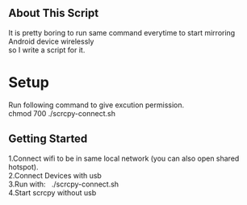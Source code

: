 <!-- ABOUT THE PROJECT -->
## About This Script

It is pretty boring to run same command everytime to start mirroring Android device wirelessly  
so I write a script for it.  

# Setup
Run following command to give excution permission.  
chmod 700 ./scrcpy-connect.sh

## Getting Started

1.Connect wifi to be in same local network (you can also open shared hotspot).  
2.Connect Devices with usb  
3.Run with: 
&nbsp; ./scrcpy-connect.sh  
4.Start scrcpy without usb
